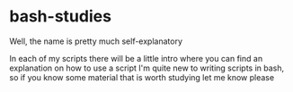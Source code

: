 bash-studies
============

Well, the name is pretty much self-explanatory

In each of my scripts there will be a little intro where you can find an explanation on how to use a script
I'm quite new to writing scripts in bash, so if you know some material that is worth studying let me know please
